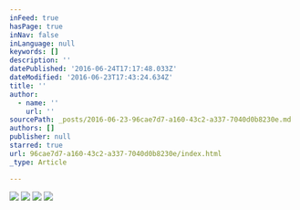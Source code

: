 ```yaml
---
inFeed: true
hasPage: true
inNav: false
inLanguage: null
keywords: []
description: ''
datePublished: '2016-06-24T17:17:48.033Z'
dateModified: '2016-06-23T17:43:24.634Z'
title: ''
author:
  - name: ''
    url: ''
sourcePath: _posts/2016-06-23-96cae7d7-a160-43c2-a337-7040d0b8230e.md
authors: []
publisher: null
starred: true
url: 96cae7d7-a160-43c2-a337-7040d0b8230e/index.html
_type: Article

---
```

![](https://the-grid-user-content.s3-us-west-2.amazonaws.com/1cb56794-4b3e-4862-8105-9533c6331e20.jpg)
![](https://the-grid-user-content.s3-us-west-2.amazonaws.com/3624deb9-3474-43b0-939d-be9c2349c722.jpg)
![](https://the-grid-user-content.s3-us-west-2.amazonaws.com/a32ff339-0106-43d8-adbd-ab4bf835daa1.jpg)
![](https://the-grid-user-content.s3-us-west-2.amazonaws.com/ad3de30c-dc83-4cb2-a0d8-d45537c256a9.jpg)